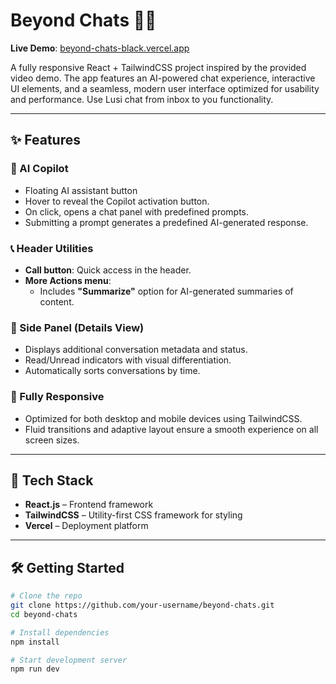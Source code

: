 # Beyond Chats 💬✨

**Live Demo**: [beyond-chats-black.vercel.app](https://beyond-chats-black.vercel.app/)

A fully responsive React + TailwindCSS project inspired by the provided video demo. The app features an AI-powered chat experience, interactive UI elements, and a seamless, modern user interface optimized for usability and performance.
Use Lusi chat from inbox to you functionality.

---

## ✨ Features

### 🧠 AI Copilot 
- Floating AI assistant button
- Hover to reveal the Copilot activation button.
- On click, opens a chat panel with predefined prompts.
- Submitting a prompt generates a predefined AI-generated response.

### 📞 Header Utilities
- **Call button**: Quick access in the header.
- **More Actions menu**:
  - Includes **"Summarize"** option for AI-generated summaries of content.

### 📰 Side Panel (Details View)
- Displays additional conversation metadata and status.
- Read/Unread indicators with visual differentiation.
- Automatically sorts conversations by time.

### 📱 Fully Responsive
- Optimized for both desktop and mobile devices using TailwindCSS.
- Fluid transitions and adaptive layout ensure a smooth experience on all screen sizes.

---

## 🚀 Tech Stack

- **React.js** – Frontend framework
- **TailwindCSS** – Utility-first CSS framework for styling
- **Vercel** – Deployment platform

---

## 🛠 Getting Started

```bash
# Clone the repo
git clone https://github.com/your-username/beyond-chats.git
cd beyond-chats

# Install dependencies
npm install

# Start development server
npm run dev
